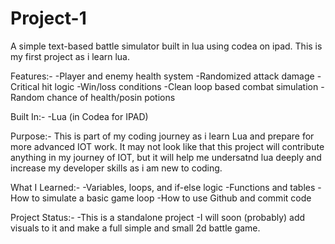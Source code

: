 # Project-1
A simple text-based battle simulator built in lua using codea on ipad.
This is my first project as i learn lua.

Features:-
-Player and enemy health system
-Randomized attack damage
-Critical hit logic
-Win/loss conditions
-Clean loop based combat simulation
-Random chance of health/posin potions

Built In:-
-Lua (in Codea for IPAD)

Purpose:-
This is part of my coding journey as i learn Lua and prepare for more advanced IOT work. It may not look like that this project will contribute anything in my journey of IOT, but it will help me undersatnd lua deeply and increase my developer skills as i am new to coding.

What I Learned:-
-Variables, loops, and if-else logic
-Functions and tables
-How to simulate a basic game loop
-How to use Github and commit code

Project Status:-
-This is a standalone project
-I will soon (probably) add visuals to it and make a full simple and small 2d battle game.
